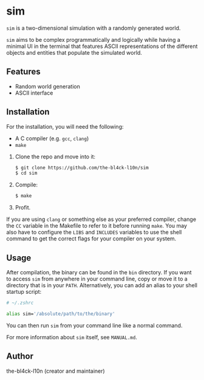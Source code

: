 # sim

`sim` is a two-dimensional simulation with a randomly generated world.

`sim` aims to be complex programmatically and logically while having a minimal UI in the terminal that features ASCII representations of the different objects and entities that populate the simulated world.

## Features

- Random world generation
- ASCII interface

## Installation

For the installation, you will need the following:
- A C compiler (e.g. `gcc`, `clang`)
- `make`

1. Clone the repo and move into it:
    ```sh
    $ git clone https://github.com/the-bl4ck-l10n/sim 
    $ cd sim
    ```
2. Compile:
    ```sh
    $ make
    ```
3. Profit.

If you are using `clang` or something else as your preferred compiler, change the `CC` variable in the Makefile to refer to it before running `make`.
You may also have to configure the `LIBS` and `INCLUDES` variables to use the shell command to get the correct flags for your compiler on your system.

## Usage

After compilation, the binary can be found in the `bin` directory. If you want to access `sim` from anywhere in your command line, copy or move it to a directory that is in your `PATH`. Alternatively, you can add an alias to your shell startup script:

```zsh
# ~/.zshrc

alias sim='/absolute/path/to/the/binary'
```

You can then run `sim` from your command line like a normal command.

For more information about `sim` itself, see `MANUAL.md`.

## Author

the-bl4ck-l10n (creator and maintainer)
